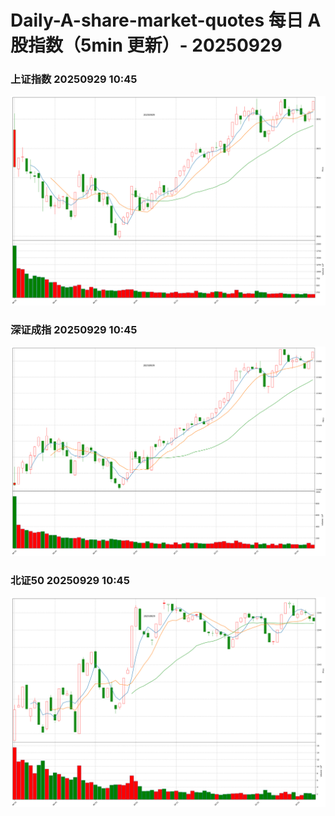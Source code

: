 
# Daily-A-share-market-quotes 每日 A 股指数（5min 更新）- 20250929

### 上证指数 20250929 10:45
![](./fig/2025/9/20250929-sh000001.png)

### 深证成指 20250929 10:45
![](./fig/2025/9/20250929-sz399001.png)

### 北证50 20250929 10:45
![](./fig/2025/9/20250929-bj899050.png)
